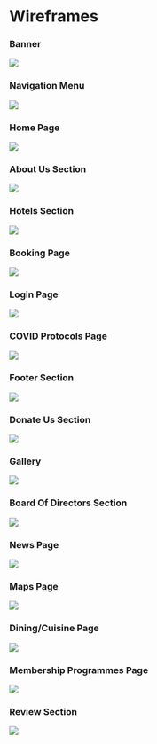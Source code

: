 
# Wireframes

### Banner

![](https://github.com/pulkithanda/web-weaver/blob/master/wireframes/assets/logo.png)

### Navigation Menu

![](https://github.com/pulkithanda/web-weaver/blob/master/wireframes/assets/navbar.png)

### Home Page

![](https://github.com/pulkithanda/web-weaver/blob/master/wireframes/assets/home.png)

### About Us Section

![](https://github.com/pulkithanda/web-weaver/blob/master/wireframes/assets/about.png)

### Hotels Section

![](https://github.com/pulkithanda/web-weaver/blob/master/wireframes/assets/hotels.png)

### Booking Page

![](https://github.com/pulkithanda/web-weaver/blob/master/wireframes/assets/booking.png)

### Login Page

![](https://github.com/pulkithanda/web-weaver/blob/master/wireframes/assets/login.png)

### COVID Protocols Page

![](https://github.com/pulkithanda/web-weaver/blob/master/wireframes/assets/covid.png)

### Footer Section

![](https://github.com/pulkithanda/web-weaver/blob/master/wireframes/assets/footer.png)

### Donate Us Section

![](https://github.com/pulkithanda/web-weaver/blob/master/wireframes/assets/donate.png)

### Gallery

![](https://github.com/pulkithanda/web-weaver/blob/master/wireframes/assets/gallery.png)

### Board Of Directors Section

![](https://github.com/pulkithanda/web-weaver/blob/master/wireframes/assets/team.png)

### News Page

![](https://github.com/pulkithanda/web-weaver/blob/master/wireframes/assets/news.png)

### Maps Page

![](https://github.com/pulkithanda/web-weaver/blob/master/wireframes/assets/maps.png)

### Dining/Cuisine Page

![](https://github.com/pulkithanda/web-weaver/blob/master/wireframes/assets/dining.png)

### Membership Programmes Page

![](https://github.com/pulkithanda/web-weaver/blob/master/wireframes/assets/member.png)

### Review Section

![](https://github.com/pulkithanda/web-weaver/blob/master/wireframes/assets/review.png)


